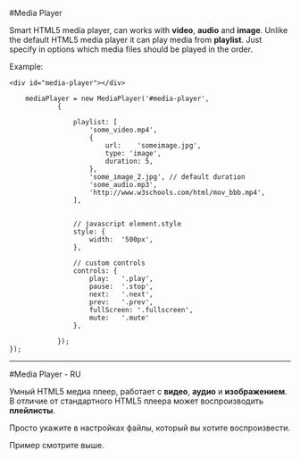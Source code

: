 #Media Player

Smart HTML5 media player, can works with **video**, **audio** and **image**.
Unlike the default HTML5 media player it can play media from **playlist**.
Just specify in options which media files should be played in the order.

Example:

    <div id="media-player"></div>
    
        mediaPlayer = new MediaPlayer('#media-player',
                {

                    playlist: [
                        'some_video.mp4',
                        {
                            url:    'someimage.jpg',
                            type: 'image',
                            duration: 5,
                        },
                        'some_image_2.jpg', // default duration
                        'some_audio.mp3',
                        'http://www.w3schools.com/html/mov_bbb.mp4',
                    ],


                    // javascript element.style
                    style: {
                        width:  '500px',
                    },
                    
                    // custom controls
                    controls: {
                        play:   '.play',
                        pause:  '.stop',
                        next:   '.next',
                        prev:   '.prev',
                        fullScreen: '.fullscreen',
                        mute:   '.mute'
                    },

                });
    });
   



----------

#Media Player - RU

Умный HTML5 медиа плеер, работает с **видео**, **аудио** и **изображением**. В отличие от стандартного HTML5 плеера может воспроизводить **плейлисты**.

Просто укажите в настройках файлы, который вы хотите воспроизвести.

Пример смотрите выше.